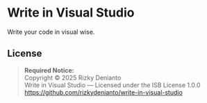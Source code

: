 # Write in Visual Studio

Write your code in visual wise.

## License

> **Required Notice:**  
> Copyright © 2025 Rizky Denianto  
> Write in Visual Studio — Licensed under the ISB License 1.0.0
> <https://github.com/rizkydenianto/write-in-visual-studio>
